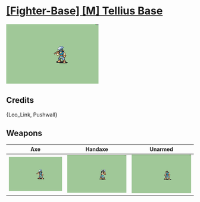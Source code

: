 # [\[Fighter-Base\] \[M\] Tellius Base](./%5BFighter-Base%5D%20%5BM%5D%20Tellius%20Base)

<img src="./3.%20Axe/Axe_000.png" alt="[Fighter-Base] [M] Tellius Base standing" />

## Credits

{Leo_Link, Pushwall}

## Weapons


|Axe |Handaxe |Unarmed |
|  :---: | :---: | :---: |
| <img alt="Axe animation" src="./3.%20Axe/Axe.gif" /> | <img alt="Handaxe animation" src="./4.%20Handaxe/Handaxe.gif" /> | <img alt="Unarmed animation" src="./8.%20Unarmed/Unarmed.gif" /> |
